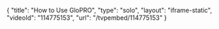 {
    "title": "How to Use GloPRO",
    "type": "solo",
    "layout": "iframe-static",
    "videoId": "114775153",
    "url": "\/tvpembed\/114775153"
}